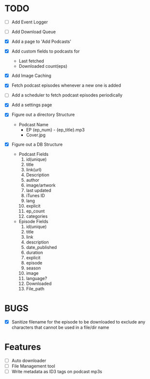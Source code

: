 # TODO

- [ ] Add Event Logger
- [ ] Add Download Queue

- [x] Add a page to 'Add Podcasts'
- [x] Add custom fields to podcasts for 
    - Last fetched
    - Downloaded count(eps)
- [x] Add Image Caching
- [x] Fetch podcast episodes whenever a new one is added
- [ ] Add a scheduler to fetch podcast episodes periodically
- [x] Add a settings page

- [x] Figure out a directory Structure
    - Podcast Name
        - EP {ep_num} - {ep_title}.mp3
        - Cover.jpg
- [x] Figure out a DB Structure
    - Podcast Fields
        1. id(unique)
        2. title
        3. link(url)
        4. Description
        5. author
        6. image/artwork
        7. last updated
        8. iTunes ID
        9. lang
        10. explicit
        11. ep_count
        12. categories
    - Episode Fields
        1. id(unique)
        2. title
        3. link
        4. description
        5. date_published
        6. duration
        7. explicit
        8. episode
        9. season
        10. image
        11. language?
        12. Downloaded
        13. File_path

# BUGS

- [x] Sanitize filename for the episode to be downloaded to exclude any characters that cannot be used in a file/dir name

# Features

- [ ] Auto downloader
- [ ] File Management tool
- [ ] Write metadata as ID3 tags on podcast mp3s